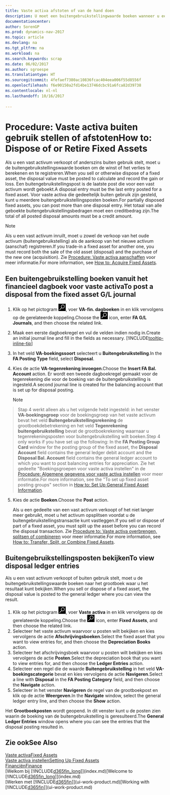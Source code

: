```yaml
---
title: Vaste activa afstoten of van de hand doen
description: U moet een buitengebruikstellingwaarde boeken wanneer u een vast activum laat uitvallen, verkoopt of buiten gebruik stelt.
documentationcenter: 
author: SorenGP
ms.prod: dynamics-nav-2017
ms.topic: article
ms.devlang: na
ms.tgt_pltfrm: na
ms.workload: na
ms.search.keywords: scrap
ms.date: 06/02/2017
ms.author: sgroespe
ms.translationtype: HT
ms.sourcegitcommit: 4fefaef7380ac10836fcac404eea006f55d8556f
ms.openlocfilehash: f6e90150a2fd14be13746dcbc91a6fca82d39738
ms.contentlocale: nl-nl
ms.lasthandoff: 10/16/2017

---
```

# <a name="how-to-dispose-of-or-retire-fixed-assets"></a><span data-ttu-id="ffe38-103">Procedure: Vaste activa buiten gebruik stellen of afstoten</span><span class="sxs-lookup"><span data-stu-id="ffe38-103">How to: Dispose of or Retire Fixed Assets</span></span>
<span data-ttu-id="ffe38-104">Als u een vast activum verkoopt of anderszins buiten gebruik stelt, moet u de buitengebruikstellingswaarde boeken om de winst of het verlies te berekenen en te registreren.</span><span class="sxs-lookup"><span data-stu-id="ffe38-104">When you sell or otherwise dispose of a fixed asset, the disposal value must be posted to calculate and record the gain or loss.</span></span> <span data-ttu-id="ffe38-105">Een buitengebruikstellingspost is de laatste post die voor een vast activum wordt geboekt.</span><span class="sxs-lookup"><span data-stu-id="ffe38-105">A disposal entry must be the last entry posted for a fixed asset.</span></span> <span data-ttu-id="ffe38-106">Voor vaste activa die gedeeltelijk buiten gebruik zijn gesteld, kunt u meerdere buitengebruikstellingsposten boeken.</span><span class="sxs-lookup"><span data-stu-id="ffe38-106">For partially disposed fixed assets, you can post more than one disposal entry.</span></span> <span data-ttu-id="ffe38-107">Het totaal van alle geboekte buitengebruikstellingsbedragen moet een creditbedrag zijn.</span><span class="sxs-lookup"><span data-stu-id="ffe38-107">The total of all posted disposal amounts must be a credit amount.</span></span>  

> [!NOTE]  
>   <span data-ttu-id="ffe38-108">Als u een vast activum inruilt, moet u zowel de verkoop van het oude activum (buitengebruikstelling) als de aankoop van het nieuwe activum (aanschaf) registreren.</span><span class="sxs-lookup"><span data-stu-id="ffe38-108">If you trade-in a fixed asset for another one, you must record both the sale of the old asset (disposal) and the purchase of the new one (acquisition).</span></span> <span data-ttu-id="ffe38-109">Zie [Procedure: Vaste activa aanschaffen](fa-how-acquire.md) voor meer informatie.</span><span class="sxs-lookup"><span data-stu-id="ffe38-109">For more information, see [How to: Acquire Fixed Assets](fa-how-acquire.md).</span></span>  

## <a name="to-post-a-disposal-from-the-fixed-asset-gl-journal"></a><span data-ttu-id="ffe38-110">Een buitengebruikstelling boeken vanuit het financieel dagboek voor vaste activa</span><span class="sxs-lookup"><span data-stu-id="ffe38-110">To post a disposal from the fixed asset G/L journal</span></span>
1. <span data-ttu-id="ffe38-111">Klik op het pictogram ![Zoeken naar pagina of rapport](media/ui-search/search_small.png "pictogram Zoeken naar pagina of rapport"), voer **VA-fin. dagboeken** in en klik vervolgens op de gerelateerde koppeling.</span><span class="sxs-lookup"><span data-stu-id="ffe38-111">Choose the ![Search for Page or Report](media/ui-search/search_small.png "Search for Page or Report icon") icon, enter **FA G/L Journals**, and then choose the related link.</span></span>  
2. <span data-ttu-id="ffe38-112">Maak een eerste dagboekregel en vul de velden indien nodig in.</span><span class="sxs-lookup"><span data-stu-id="ffe38-112">Create an initial journal line and fill in the fields as necessary.</span></span> [!INCLUDE[tooltip-inline-tip](includes/tooltip-inline-tip_md.md)]  
3. <span data-ttu-id="ffe38-113">In het veld **VA-boekingssoort** selecteert u **Buitengebruikstelling**.</span><span class="sxs-lookup"><span data-stu-id="ffe38-113">In the **FA Posting Type** field, select **Disposal**.</span></span>  
4. <span data-ttu-id="ffe38-114">Kies de actie **VA-tegenrekening invoegen**.</span><span class="sxs-lookup"><span data-stu-id="ffe38-114">Choose the **Insert FA Bal. Account** action.</span></span> <span data-ttu-id="ffe38-115">Er wordt een tweede dagboekregel gemaakt voor de tegenrekening die voor de boeking van de buitengebruikstelling is ingesteld.</span><span class="sxs-lookup"><span data-stu-id="ffe38-115">A second journal line is created for the balancing account that is set up for disposal posting.</span></span>  

    > [!NOTE]  
>   <span data-ttu-id="ffe38-116">Stap 4 werkt alleen als u het volgende hebt ingesteld: in het venster **VA-boekingsgroep** voor de boekingsgroep van het vaste activum bevat het veld **Buitengebruikstellingsrekening** de grootboekdebetrekening en het veld **Tegenrekening buitengebruikstelling** bevat de grootboekrekening waarnaar u tegenrekeningsposten voor buitengebruikstelling wilt boeken.</span><span class="sxs-lookup"><span data-stu-id="ffe38-116">Step 4 only works if you have set up the following: In the **FA Posting Group Card** window for the posting group of the fixed asset, the **Disposal Account** field contains the general ledger debit account and the **Disposal Bal. Account** field contains the general ledger account to which you want to post balancing entries for appreciation.</span></span> <span data-ttu-id="ffe38-117">Zie het gedeelte "Boekingsgroepen voor vaste activa instellen" in de [Procedure: Algemene gegevens voor vaste activa instellen](fa-how-setup-general.md) voor meer informatie.</span><span class="sxs-lookup"><span data-stu-id="ffe38-117">For more information, see the "To set up fixed asset posting groups" section in [How to: Set Up General Fixed Asset Information](fa-how-setup-general.md).</span></span>  
5. <span data-ttu-id="ffe38-118">Kies de actie **Boeken**.</span><span class="sxs-lookup"><span data-stu-id="ffe38-118">Choose the **Post** action.</span></span>  

    <span data-ttu-id="ffe38-119">Als u een gedeelte van een vast activum verkoopt of het niet langer meer gebruikt, moet u het activum opsplitsen voordat u de buitengebruikstellingstransactie kunt vastleggen.</span><span class="sxs-lookup"><span data-stu-id="ffe38-119">If you sell or dispose of part of a fixed asset, you must split up the asset before you can record the disposal transaction.</span></span> <span data-ttu-id="ffe38-120">Zie [Procedure to: Vaste activa overbrengen, splitsen of combineren](fa-how-trans-split-combine.md) voor meer informatie.</span><span class="sxs-lookup"><span data-stu-id="ffe38-120">For more information, see [How to: Transfer, Split, or Combine Fixed Assets](fa-how-trans-split-combine.md).</span></span>  

## <a name="to-view-disposal-ledger-entries"></a><span data-ttu-id="ffe38-121">Buitengebruikstellingsposten bekijken</span><span class="sxs-lookup"><span data-stu-id="ffe38-121">To view disposal ledger entries</span></span>
<span data-ttu-id="ffe38-122">Als u een vast activum verkoopt of buiten gebruik stelt, moet u de buitengebruikstellingswaarde boeken naar het grootboek waar u het resultaat kunt bekijken.</span><span class="sxs-lookup"><span data-stu-id="ffe38-122">When you sell or dispose of a fixed asset, the disposal value is posted to the general ledger where you can view the result.</span></span>  

1. <span data-ttu-id="ffe38-123">Klik op het pictogram ![Zoeken naar pagina of rapport](media/ui-search/search_small.png "pictogram Zoeken naar pagina of rapport"), voer **Vaste activa** in en klik vervolgens op de gerelateerde koppeling.</span><span class="sxs-lookup"><span data-stu-id="ffe38-123">Choose the ![Search for Page or Report](media/ui-search/search_small.png "Search for Page or Report icon") icon, enter **Fixed Assets**, and then choose the related link.</span></span>  
2. <span data-ttu-id="ffe38-124">Selecteer het vaste activum waarvoor u posten wilt bekijken en kies vervolgens de actie **Afschrijvingsboeken**.</span><span class="sxs-lookup"><span data-stu-id="ffe38-124">Select the fixed asset that you want to view entries for, and then choose the **Depreciation Books** action.</span></span>  
3. <span data-ttu-id="ffe38-125">Selecteer het afschrijvingsboek waarvoor u posten wilt bekijken en kies vervolgens de actie **Posten**.</span><span class="sxs-lookup"><span data-stu-id="ffe38-125">Select the depreciation book that you want to view entries for, and then choose the **Ledger Entries** action.</span></span>  
4. <span data-ttu-id="ffe38-126">Selecteer een regel die de waarde **Buitengebruikstelling** in het veld **VA-boekingscategorie** bevat en kies vervolgens de actie **Navigeren**.</span><span class="sxs-lookup"><span data-stu-id="ffe38-126">Select a line with **Disposal** in the **FA Posting Category** field, and then choose the **Navigate** action.</span></span>  
5. <span data-ttu-id="ffe38-127">Selecteer in het venster **Navigeren** de regel van de grootboekpost en klik op de actie **Weergeven**.</span><span class="sxs-lookup"><span data-stu-id="ffe38-127">In the **Navigate** window, select the general ledger entry line, and then choose the **Show** action.</span></span>  

<span data-ttu-id="ffe38-128">Het **Grootboekposten** wordt geopend. In dit venster kunt u de posten zien waarin de boeking van de buitengebruikstelling is geresulteerd.</span><span class="sxs-lookup"><span data-stu-id="ffe38-128">The **General Ledger Entries** window opens where you can see the entries that the disposal posting resulted in.</span></span>  

## <a name="see-also"></a><span data-ttu-id="ffe38-129">Zie ook</span><span class="sxs-lookup"><span data-stu-id="ffe38-129">See Also</span></span>
[<span data-ttu-id="ffe38-130">Vaste activa</span><span class="sxs-lookup"><span data-stu-id="ffe38-130">Fixed Assets</span></span>](fa-manage.md)  
[<span data-ttu-id="ffe38-131">Vaste activa instellen</span><span class="sxs-lookup"><span data-stu-id="ffe38-131">Setting Up Fixed Assets</span></span>](fa-setup.md)  
[<span data-ttu-id="ffe38-132">Financiën</span><span class="sxs-lookup"><span data-stu-id="ffe38-132">Finance</span></span>](finance.md)  
<span data-ttu-id="ffe38-133">[Welkom bij [!INCLUDE[d365fin_long](includes/d365fin_long_md.md)]](index.md)</span><span class="sxs-lookup"><span data-stu-id="ffe38-133">[Welcome to [!INCLUDE[d365fin_long](includes/d365fin_long_md.md)]](index.md)</span></span>  
<span data-ttu-id="ffe38-134">[Werken met [!INCLUDE[d365fin](includes/d365fin_md.md)]](ui-work-product.md)</span><span class="sxs-lookup"><span data-stu-id="ffe38-134">[Working with [!INCLUDE[d365fin](includes/d365fin_md.md)]](ui-work-product.md)</span></span>


